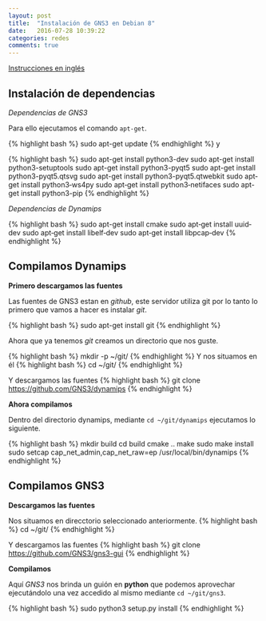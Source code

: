 ```yaml
---
layout: post
title:  "Instalación de GNS3 en Debian 8"
date:   2016-07-28 10:39:22
categories: redes
comments: true
---
```


[Instrucciones en inglés](https://gns3.com/support/docs/installing-gns3-1-4-on-ubuntu-li)

Instalación de dependencias
---------------------------

*Dependencias de GNS3*

Para ello ejecutamos el comando `apt-get`.

{% highlight bash %}
sudo apt-get update 
{% endhighlight %}
y

{% highlight bash %}
sudo apt-get install python3-dev
sudo apt-get install python3-setuptools
sudo apt-get install python3-pyqt5
sudo apt-get install python3-pyqt5.qtsvg
sudo apt-get install python3-pyqt5.qtwebkit
sudo apt‐get install python3‐ws4py
sudo apt‐get install python3‐netifaces
sudo apt-get install python3-pip
{% endhighlight %}


*Dependencias de Dynamips*

{% highlight bash %}
sudo apt-get install cmake
sudo apt‐get install uuid‐dev
sudo apt‐get install libelf‐dev
sudo apt‐get install libpcap‐dev
{% endhighlight %}

Compilamos Dynamips
-------------------

**Primero descargamos las fuentes**

Las fuentes de GNS3 estan en *github*, este servidor utiliza git por lo tanto lo primero que vamos a hacer es instalar *git*.

{% highlight bash %}
sudo apt-get install git
{% endhighlight %}

Ahora que ya tenemos *git* creamos un directorio que nos guste.

{% highlight bash %}
mkdir -p ~/git/
{% endhighlight %}
Y nos situamos en él
{% highlight bash %}
cd ~/git/
{% endhighlight %}

Y descargamos las fuentes
{% highlight bash %}
git clone https://github.com/GNS3/dynamips
{% endhighlight %}

**Ahora compilamos**

Dentro del directorio dynamips, mediante `cd ~/git/dynamips` ejecutamos lo siguiente.

{% highlight bash %}
mkdir build
cd build
cmake ..
make
sudo make install
sudo setcap cap_net_admin,cap_net_raw=ep /usr/local/bin/dynamips
{% endhighlight %}


Compilamos GNS3
---------------

**Descargamos las fuentes**

Nos situamos en direcctorio seleccionado anteriormente.
{% highlight bash %}
cd ~/git/
{% endhighlight %}

Y descargamos las fuentes
{% highlight bash %}
git clone https://github.com/GNS3/gns3-gui
{% endhighlight %}


**Compilamos**

Aquí *GNS3* nos brinda un guión en **python** que podemos aprovechar ejecutándolo una vez accedido al mismo mediante `cd ~/git/gns3`.

{% highlight bash %}
sudo python3 setup.py install
{% endhighlight %}
